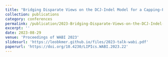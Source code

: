 ```yaml
---
title: "Bridging Disparate Views on the DCJ-Indel Model for a Capping-Free Solution to the Natural Distance Problem"
collection: publications
category: conferences
permalink: /publication/2023-Bridging-Disparate-Views-on-the-DCJ-Indel-Model-for-a-Capping-Free-Solution-to-the-Natural-Distance-Problem
excerpt: ''
date: 2023-08-29
venue: 'Proceedings of WABI 2023'
slidesurl: 'https://leobkmer.github.io/files/2023-talk-wabi.pdf'
paperurl: 'https://doi.org/10.4230/LIPIcs.WABI.2023.22'
---
```




